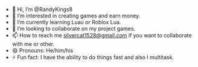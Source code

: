 - 👋 Hi, I’m @RandyKings8
- 👀 I’m interested in creating games and earn money.
- 🌱 I’m currently learning Luau or Roblox Lua.
- 💞️ I’m looking to collaborate on my project games.
- 📫 How to reach me silvercat1528@gmail.com if you want to collaborate with me or other.
- 😄 Pronouns: He/him/his
- ⚡ Fun fact: I have the ability to do things fast and also I multitask.

<!---
RandyKings8/RandyKings8 is a ✨ special ✨ repository because its `README.md` (this file) appears on your GitHub profile.
You can click the Preview link to take a look at your changes.
--->
